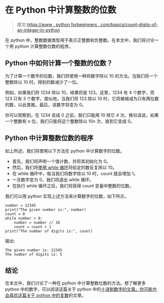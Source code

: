 # 在 Python 中计算整数的位数

> 原文:[https://www . python forbeginners . com/basics/count-digits-of-an-integer-in-python](https://www.pythonforbeginners.com/basics/count-digits-of-an-integer-in-python)

在 python 中，整数数据类型用于表示正整数和负整数。在本文中，我们将讨论一个用 python 计算整数位数的程序。

## Python 中如何计算一个整数的位数？

为了计算一个数字的位数，我们将使用一种将数字除以 10 的方法。当我们将一个整数除以 10 时，得到的数减少了一位。

例如，如果我们将 1234 除以 10，结果将是 123。这里，1234 有 4 个数字，而 123 只有 3 个数字。类似地，当我们将 123 除以 10 时，它将被缩减为只有两位数的数，以此类推。最后，该数字将变为 0。

你可以观察到，在 1234 变成 0 之前，我们只能用 10 除它 4 次。换句话说，如果一个整数有 n 位，我们只能将这个整数除以 10n 次，直到它变成 0。

## Python 中计算整数位数的程序

如上所述，我们将使用以下方法在 python 中计算数字的位数。

*   首先，我们将声明一个值计数，并将其初始化为 0。
*   然后，我们将[使用 while 循环](https://www.pythonforbeginners.com/loops/python-while-loop)将给定的数反复除以 10。
*   在 while 循环中，每当我们将数字除以 10 时，count 就会增加 1。
*   一旦数字变为 0，我们将退出 while 循环。
*   在执行 while 循环之后，我们将获得 count 变量中整数的位数。

我们可以用 python 实现上述方法来计算数字的位数，如下所示。

```
number = 12345
print("The given number is:", number)
count = 0
while number > 0:
    number = number // 10
    count = count + 1
print("The number of digits is:", count)
```

输出:

```
The given number is: 12345
The number of digits is: 5
```

## 结论

在本文中，我们讨论了一种在 python 中计算整数位数的方法。想了解更多 python 中的数字，可以阅读这篇关于 python 中的[十进制数字的文章。你可能也会喜欢这篇关于 python 中的复数](https://www.pythonforbeginners.com/basics/decimal-module-in-python)的文章。